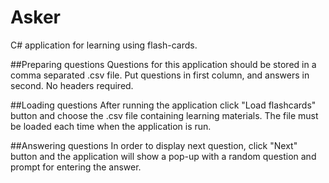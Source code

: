 # Asker
C# application for learning using flash-cards. 

##Preparing questions 
Questions for this application should be stored in a comma separated .csv file. 
Put questions in first column, and answers in second. No headers required. 

##Loading questions
After running the application click "Load flashcards" button and choose the .csv file containing learning materials. 
The file must be loaded each time when the application is run. 

##Answering questions 
In order to display next question, click "Next" button and the application will 
show a pop-up with a random question and prompt for entering the answer. 

